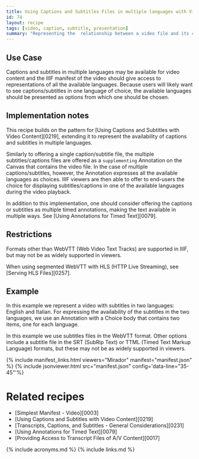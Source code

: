 ```yaml
---
title: Using Captions and Subtitles Files in multiple languages with Video Content
id: 74
layout: recipe
tags: [video, caption, subtitle, presentation]
summary: "Representing the  relationship between a video file and its caption or subtitle files for multiple languages."
---
```



## Use Case

Captions and subtitles in multiple languages may be available for video content and the IIIF manifest of the video should give access to representations of all the available languages. Because users will likely want to see captions/subtitles in one language of choice, the available languages should be presented as options from which one should be chosen.

## Implementation notes

This recipe builds on the pattern for [Using Captions and Subtitles with Video Content][0219], extending it to represent the availability of captions and subtitles in multiple languages.

Similarly to offering a single caption/subtitle file, the multiple subtitles/captions files are offered as a `supplementing` Annotation on the Canvas that contains the video file. In the case of multiple captions/subtitles, however, the Annotation expresses all the available languages as choices. IIIF viewers are then able to offer to end-users the choice for displaying subtitles/captions in one of the available languages during the video playback.  

In addition to this implementation, one should consider offering the captions or subtitles as multiple timed annotations, making the text available in multiple ways. See [Using Annotations for Timed Text][0079].

## Restrictions

Formats other than WebVTT (Web Video Text Tracks) are supported in IIIF, but may not be as widely supported in viewers.

When using segmented WebVTT with HLS (HTTP Live Streaming), see [Serving HLS Files][0257].

## Example

In this example we represent a video with subtitles in two languages: English and Italian. 
For expressing the availability of the subtitles in the two languages, we use an Annotation with a Choice body that contains two items, one for each language.

In this example we use subtitles files in the WebVTT format. Other options include a subtitle file in the SRT (SubRip Text) or TTML (Timed Text Markup Language) formats, but these may not be as widely supported in viewers.

{% include manifest_links.html viewers="Mirador" manifest="manifest.json" %}
{% include jsonviewer.html src="manifest.json" config='data-line="35-45"'%}

# Related recipes

- [Simplest Manifest - Video][0003]
- [Using Captions and Subtitles with Video Content][0219]
- [Transcripts, Captions, and Subtitles - General Considerations][0231]
- [Using Annotations for Timed Text][0079]
- [Providing Access to Transcript Files of A/V Content][0017]


{% include acronyms.md %}
{% include links.md %}
